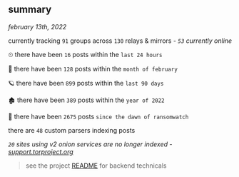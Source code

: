 
## summary
_february 13th, 2022_

currently tracking `91` groups across `130` relays & mirrors - _`53` currently online_

⏲ there have been `16` posts within the `last 24 hours`

🦈 there have been `128` posts within the `month of february`

🪐 there have been `899` posts within the `last 90 days`

🏚 there have been `389` posts within the `year of 2022`

🦕 there have been `2675` posts `since the dawn of ransomwatch`

there are `48` custom parsers indexing posts

_`20` sites using v2 onion services are no longer indexed - [support.torproject.org](https://support.torproject.org/onionservices/v2-deprecation/)_

> see the project [README](https://github.com/thetanz/ransomwatch#ransomwatch--) for backend technicals
